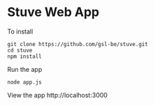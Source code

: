 # Stuve Web App

To install
```
git clone https://github.com/gsl-be/stuve.git
cd stuve
npm install 
```

Run the app

`node app.js`

View the app
http://localhost:3000
